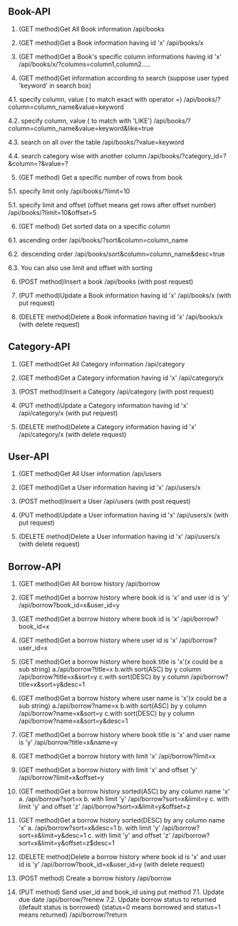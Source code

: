 ## Book-API

1. (GET method)Get All Book information
   /api/books

2. (GET method)Get a Book information having id 'x'
   /api/books/x

3. (GET method)Get a Book's specific column informations having id 'x'
   /api/books/x/?columns=column1,column2.....

4. (GET method)Get information according to search (suppose user typed 'keyword' in search box)

4.1. specify column, value ( to match exact with operator =)
/api/books/?column=column_name&value=keyword

4.2. specify column, value ( to match with 'LIKE')
/api/books/?column=column_name&value=keyword&like=true

4.3. search on all over the table
/api/books/?value=keyword

4.4. search category wise with another column
/api/books/?category_id=?&column=?&value=?

5. (GET method) Get a specific number of rows from book

5.1. specify limit only
/api/books/?limit=10

5.1. specify limit and offset (offset means get rows after offset number)
/api/books/?limit=10&offset=5

6. (GET method) Get sorted data on a specific column

6.1. ascending order
/api/books/?sort&column=column_name

6.2. descending order
/api/books/sort&column=column_name&desc=true

6.3. You can also use limit and offset with sorting

6. (POST method)Insert a book
   /api/books (with post request)

7. (PUT method)Update a Book information having id 'x'
   /api/books/x (with put request)

8. (DELETE method)Delete a Book information having id 'x'
   /api/books/x (with delete request)

## Category-API

1. (GET method)Get All Category information
   /api/category

2. (GET method)Get a Category information having id 'x'
   /api/category/x

3. (POST method)Insert a Category
   /api/category (with post request)

4. (PUT method)Update a Category information having id 'x'
   /api/category/x (with put request)

5. (DELETE method)Delete a Category information having id 'x'
   /api/category/x (with delete request)

## User-API

1. (GET method)Get All User information
   /api/users

2. (GET method)Get a User information having id 'x'
   /api/users/x

3. (POST method)Insert a User
   /api/users (with post request)

4. (PUT method)Update a User information having id 'x'
   /api/users/x (with put request)

5. (DELETE method)Delete a User information having id 'x'
   /api/users/x (with delete request)

## Borrow-API

1. (GET method)Get All borrow history
   /api/borrow

2. (GET method)Get a borrow history where book id is 'x' and user id is 'y'
   /api/borrow?book_id=x&user_id=y

3. (GET method)Get a borrow history where book id is 'x'
   /api/borrow?book_id=x

4. (GET method)Get a borrow history where user id is 'x'
   /api/borrow?user_id=x
   
5. (GET method)Get a borrow history where book title is 'x'(x could be a sub string)
   a./api/borrow?title=x
   b.with sort(ASC) by y column /api/borrow?title=x&sort=y
   c.with sort(DESC) by y column /api/borrow?title=x&sort=y&desc=1

6. (GET method)Get a borrow history where user name is 'x'(x could be a sub string)
   a./api/borrow?name=x
   b.with sort(ASC) by y column /api/borrow?name=x&sort=y
   c.with sort(DESC) by y column /api/borrow?name=x&sort=y&desc=1

7. (GET method)Get a borrow history where book title is 'x' and user name is 'y'
   /api/borrow?title=x&name=y
   
8. (GET method)Get a borrow history with limit 'x'
   /api/borrow?limit=x

9. (GET method)Get a borrow history with limit 'x' and offset 'y'
   /api/borrow?limit=x&offset=y
   
10. (GET method)Get a borrow history sorted(ASC) by any column name 'x'
   a. /api/borrow?sort=x
   b. with limit 'y' /api/borrow?sort=x&limit=y
   c. with limit 'y' and offset 'z' /api/borrow?sort=x&limit=y&offset=z
   
11. (GET method)Get a borrow history sorted(DESC) by any column name 'x'
   a. /api/borrow?sort=x&desc=1
   b. with limit 'y' /api/borrow?sort=x&limit=y&desc=1
   c. with limit 'y' and offset 'z' /api/borrow?sort=x&limit=y&offset=z$desc=1

12. (DELETE method)Delete a borrow history where book id is 'x' and user id is 'y'
   /api/borrow?book_id=x&user_id=y (with delete request)

13. (POST method) Create a borrow history
   /api/borrow

14. (PUT method) Send user_id and book_id using put method
   7.1. Update due date
   /api/borrow/?renew
   7.2. Update borrow status to returned (default status is borrowed) (status=0 means borrowed and status=1 means returned)
   /api/borrow/?return

   
